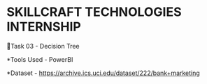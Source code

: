 # ****SKILLCRAFT TECHNOLOGIES INTERNSHIP****

🌲Task 03 - Decision Tree

*Tools Used - PowerBI

*Dataset - https://archive.ics.uci.edu/dataset/222/bank+marketing
